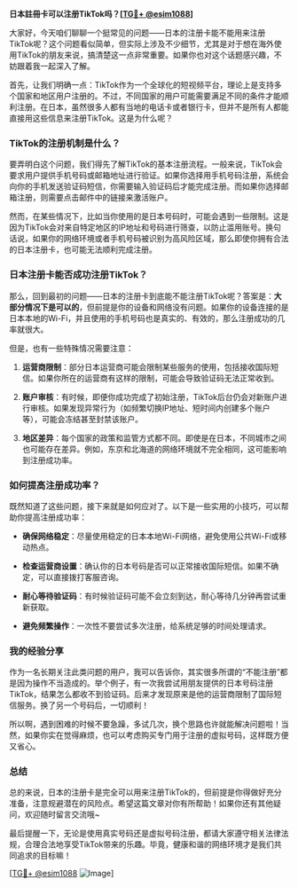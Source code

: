 **日本註冊卡可以注册TikTok吗？[[TG💪+ @esim1088](https://t.me/s/esim1088)]**

大家好，今天咱们聊聊一个挺常见的问题——日本的注册卡能不能用来注册TikTok呢？这个问题看似简单，但实际上涉及不少细节，尤其是对于想在海外使用TikTok的朋友来说，搞清楚这一点非常重要。如果你也对这个话题感兴趣，不妨跟着我一起深入了解。

首先，让我们明确一点：TikTok作为一个全球化的短视频平台，理论上是支持多个国家和地区用户注册的。不过，不同国家的用户可能需要满足不同的条件才能顺利注册。在日本，虽然很多人都有当地的电话卡或者银行卡，但并不是所有人都能直接用这些信息来注册TikTok。这是为什么呢？

### TikTok的注册机制是什么？

要弄明白这个问题，我们得先了解TikTok的基本注册流程。一般来说，TikTok会要求用户提供手机号码或邮箱地址进行验证。如果你选择用手机号码注册，系统会向你的手机发送验证码短信，你需要输入验证码后才能完成注册。而如果你选择邮箱注册，则需要点击邮件中的链接来激活账户。

然而，在某些情况下，比如当你使用的是日本号码时，可能会遇到一些限制。这是因为TikTok会对来自特定地区的IP地址和号码进行筛查，以防止滥用账号。换句话说，如果你的网络环境或者手机号码被识别为高风险区域，那么即使你拥有合法的日本注册卡，也可能无法顺利完成注册。

### 日本注册卡能否成功注册TikTok？

那么，回到最初的问题——日本的注册卡到底能不能注册TikTok呢？答案是：**大部分情况下是可以的**，但前提是你的设备和网络没有问题。如果你的设备连接的是日本本地的Wi-Fi，并且使用的手机号码也是真实的、有效的，那么注册成功的几率就很大。

但是，也有一些特殊情况需要注意：

1. **运营商限制**：部分日本运营商可能会限制某些服务的使用，包括接收国际短信。如果你所在的运营商有这样的限制，可能会导致验证码无法正常收到。
   
2. **账户审核**：有时候，即便你成功完成了初始注册，TikTok后台仍会对新账户进行审核。如果发现异常行为（如频繁切换IP地址、短时间内创建多个账户等），可能会冻结甚至封禁该账户。

3. **地区差异**：每个国家的政策和监管方式都不同。即使是在日本，不同城市之间也可能存在差异。例如，东京和北海道的网络环境就不完全相同，这可能影响到注册成功率。

### 如何提高注册成功率？

既然知道了这些问题，接下来就是如何应对了。以下是一些实用的小技巧，可以帮助你提高注册成功率：

- **确保网络稳定**：尽量使用稳定的日本本地Wi-Fi网络，避免使用公共Wi-Fi或移动热点。
  
- **检查运营商设置**：确认你的日本号码是否可以正常接收国际短信。如果不确定，可以直接拨打客服咨询。

- **耐心等待验证码**：有时候验证码可能不会立刻到达，耐心等待几分钟再尝试重新获取。

- **避免频繁操作**：一次性不要尝试多次注册，给系统足够的时间处理请求。

### 我的经验分享

作为一名长期关注此类问题的用户，我可以告诉你，其实很多所谓的“不能注册”都是因为操作不当造成的。举个例子，有一次我尝试用朋友提供的日本号码注册TikTok，结果怎么都收不到验证码。后来才发现原来是他的运营商限制了国际短信服务。换了另一个号码后，一切顺利！

所以啊，遇到困难的时候不要急躁，多试几次，换个思路也许就能解决问题啦！当然，如果你实在觉得麻烦，也可以考虑购买专门用于注册的虚拟号码，这样既方便又省心。

### 总结

总的来说，日本的注册卡是完全可以用来注册TikTok的，但前提是你得做好充分准备，注意规避潜在的风险点。希望这篇文章对你有所帮助！如果你还有其他疑问，欢迎随时留言交流哦~

最后提醒一下，无论是使用真实号码还是虚拟号码注册，都请大家遵守相关法律法规，合理合法地享受TikTok带来的乐趣。毕竟，健康和谐的网络环境才是我们共同追求的目标嘛！

[[TG💪+ @esim1088](https://t.me/s/esim1088) ![Image](https://i.postimg.cc/4NQfJmqS/Snipaste-2025-05-13-00-14-12.png)]